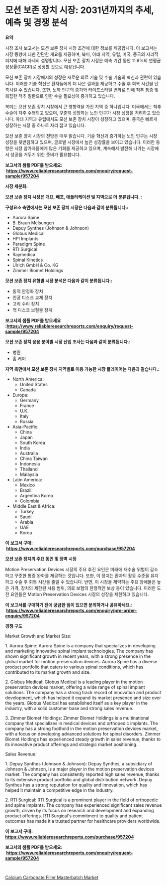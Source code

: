 <p><h1>모션 보존 장치 시장: 2031년까지의 추세, 예측 및 경쟁 분석</h1></p><p><strong>요약</strong></p>
<p><p>시장 조사 보고서는 모션 보존 장치 시장 조건에 대한 정보를 제공합니다. 이 보고서는 시장 동향에 대한 간단한 개요를 제공하며, 북미, 아태 지역, 유럽, 미국, 중국의 지리적 퍼지에 대해 자세히 설명합니다. 모션 보존 장치 시장은 예측 기간 동안 11.8%의 연평균 성장률(CAGR)로 성장할 것으로 예상됩니다. </p><p>모션 보존 장치 시장에서의 성장은 새로운 의료 기술 및 수술 기술의 혁신과 관련이 있습니다. 이러한 기술 혁신은 환자들에게 더 나은 결과를 제공하고 수술 후 회복 시간을 단축시킬 수 있습니다. 또한, 노화 인구의 증가와 라이프스타일 변화로 인해 척추 통증 및 복잡한 척추 질환으로 인한 수술 필요성이 증가하고 있습니다.</p><p>북미는 모션 보존 장치 시장에서 큰 영향력을 가진 지역 중 하나입니다. 미국에서는 척추 수술이 자주 수행되고 있으며, 꾸준히 성장하는 노인 인구가 시장 성장을 격려하고 있습니다. 아태 지역과 유럽에서도 모션 보존 장치 시장이 성장하고 있으며, 중국은 빠르게 성장하는 시장 중 하나로 자리 잡고 있습니다.</p><p>모션 보존 장치 시장의 전망은 매우 밝습니다. 기술 혁신과 증가하는 노인 인구는 시장 성장을 뒷받침하고 있으며, 글로벌 시장에서 높은 성장률을 보이고 있습니다. 이러한 동향은 시장 참가자들에게 많은 기회를 제공하고 있으며, 계속해서 발전해 나가는 시장에서 성공을 거두기 위한 준비가 필요합니다.</p></p>
<p><strong>보고서의 샘플 PDF를 받으세요: &nbsp;<a href="https://www.reliableresearchreports.com/enquiry/request-sample/957204">https://www.reliableresearchreports.com/enquiry/request-sample/957204</a></strong></p>
<p><strong>시장 세분화:</strong></p>
<p><strong> 모션 보존 장치 시장은 개요, 배포, 애플리케이션 및 지역으로 더 분류됩니다. :</strong></p>
<p><strong>구성요소 측면에서는 모션 보존 장치 시장은 다음과 같이 분류됩니다.:</strong></p>
<p><ul><li>Aurora Spine</li><li>B. Braun Melsungen</li><li>Depuy Synthes (Johnson & Johnson)</li><li>Globus Medical</li><li>HPI Implants</li><li>Paradigm Spine</li><li>RTI Surgical</li><li>Raymedica</li><li>Spinal Kinetics</li><li>Ulrich GmbH & Co. KG</li><li>Zimmer Biomet Holdings</li></ul></p>
<p><strong> 모션 보존 장치 유형별 시장 분석은 다음과 같이 분류됩니다.:</strong></p>
<p><ul><li>동적 안정화 장치</li><li>인공 디스크 교체 장치</li><li>고리 수리 장치</li><li>핵 디스크 보철물 장치</li></ul></p>
<p><strong>보고서의 샘플 PDF를 받으세요 :<a href="https://www.reliableresearchreports.com/enquiry/request-sample/957204">https://www.reliableresearchreports.com/enquiry/request-sample/957204</a></strong></p>
<p><strong> 모션 보존 장치 응용 분야별 시장 산업 조사는 다음과 같이 분류됩니다.:</strong></p>
<p><ul><li>병원</li><li>홈 케어</li></ul></p>
<p><strong>지역 측면에서 모션 보존 장치 지역별로 이용 가능한 시장 플레이어는 다음과 같습니다.:</strong></p>
<p><ul>
    <li>
        North America:
        <ul>
            <li>United States</li>
            <li>Canada</li>
        </ul>
    </li>
    <li>
        Europe:
        <ul>
            <li>Germany</li>
            <li>France</li>
            <li>U.K.</li>
            <li>Italy</li>
            <li>Russia</li>
        </ul>
    </li>
    <li>
        Asia-Pacific:
        <ul>
            <li>China</li>
            <li>Japan</li>
            <li>South Korea</li>
            <li>India</li>
            <li>Australia</li>
            <li>China Taiwan</li>
            <li>Indonesia</li>
            <li>Thailand</li>
            <li>Malaysia</li>
        </ul>
    </li>
    <li>
        Latin America:
        <ul>
            <li>Mexico</li>
            <li>Brazil</li>
            <li>Argentina Korea</li>
            <li>Colombia</li>
        </ul>
    </li>
    <li>
        Middle East & Africa:
        <ul>
            <li>Turkey</li>
            <li>Saudi</li>
            <li>Arabia</li>
            <li>UAE</li>
            <li>Korea</li>
        </ul>
    </li>
    </ul></p>
<p><strong>이 보고서 구매: &nbsp;<a href="https://www.reliableresearchreports.com/purchase/957204">https://www.reliableresearchreports.com/purchase/957204</a></strong></p>
<p><strong>모션 보존 장치의 주요 동인 및 장벽 시장</strong></p>
<p><p>Motion Preservation Devices 시장의 주요 추진 요인은 미래에 재수술 위험이 감소하고 꾸준한 통증 완화를 제공하는 것입니다. 또한, 이 장치는 환자의 활동 수준을 유지하고 수술 후 회복 시간을 줄일 수 있습니다. 반면, 이 시장을 제약하는 주요 장애물은 높은 가격, 장치의 제한된 사용 범위, 의료 보험의 한정적인 보상 등이 있습니다. 이러한 도전 요인들은 Motion Preservation Devices 시장의 성장을 제한하고 있습니다.</p></p>
<p><strong>이 보고서를 구매하기 전에 궁금한 점이 있으면 문의하거나 공유하세요.: &nbsp;<a href="https://www.reliableresearchreports.com/enquiry/pre-order-enquiry/957204">https://www.reliableresearchreports.com/enquiry/pre-order-enquiry/957204</a></strong></p>
<p><strong>경쟁 구도</strong></p>
<p><p>Market Growth and Market Size:</p><p>1. Aurora Spine: Aurora Spine is a company that specializes in developing and marketing innovative spinal implant technologies. The company has shown significant growth in recent years, with a strong presence in the global market for motion preservation devices. Aurora Spine has a diverse product portfolio that caters to various spinal conditions, which has contributed to its market growth and size.</p><p>2. Globus Medical: Globus Medical is a leading player in the motion preservation devices market, offering a wide range of spinal implant solutions. The company has a strong track record of innovation and product development, which has helped it expand its market presence and size over the years. Globus Medical has established itself as a key player in the industry, with a solid customer base and strong sales revenue.</p><p>3. Zimmer Biomet Holdings: Zimmer Biomet Holdings is a multinational company that specializes in medical devices and orthopedic implants. The company has a strong foothold in the motion preservation devices market, with a focus on developing advanced solutions for spinal disorders. Zimmer Biomet Holdings has experienced steady growth in sales revenue, thanks to its innovative product offerings and strategic market positioning.</p><p>Sales Revenue:</p><p>1. Depuy Synthes (Johnson & Johnson): Depuy Synthes, a subsidiary of Johnson & Johnson, is a major player in the motion preservation devices market. The company has consistently reported high sales revenue, thanks to its extensive product portfolio and global distribution network. Depuy Synthes has a strong reputation for quality and innovation, which has helped it maintain a competitive edge in the industry.</p><p>2. RTI Surgical: RTI Surgical is a prominent player in the field of orthopedic and spine implants. The company has experienced significant sales revenue growth, driven by its focus on research and development and expanding product offerings. RTI Surgical's commitment to quality and patient outcomes has made it a trusted partner for healthcare providers worldwide.</p></p>
<p><strong>이 보고서 구매: &nbsp; <a href="https://www.reliableresearchreports.com/purchase/957204">https://www.reliableresearchreports.com/purchase/957204</a></strong></p>
<p><strong>보고서의 샘플 PDF를 받으세요: &nbsp;<a href="https://www.reliableresearchreports.com/enquiry/request-sample/957204">https://www.reliableresearchreports.com/enquiry/request-sample/957204</a></strong><strong></strong></p>
<p>&nbsp;</p>
<p><p><a href="https://forested-sushi-9b0.notion.site/Calcium-Carbonate-Filler-Masterbatch-Market-Challenges-Opportunities-and-Growth-Drivers-and-Major-84aca2e50a374cfaa9f254b06405d938">Calcium Carbonate Filler Masterbatch Market</a></p></p>